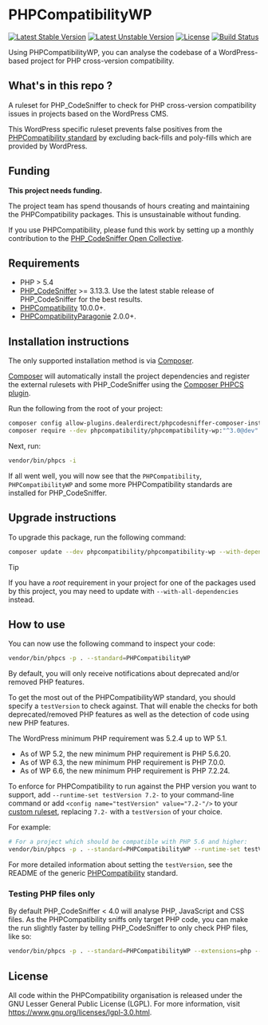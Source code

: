 # PHPCompatibilityWP

[![Latest Stable Version](https://img.shields.io/packagist/v/phpcompatibility/phpcompatibility-wp?label=stable)][packagist]
[![Latest Unstable Version](https://img.shields.io/badge/unstable-dev--develop-e68718.svg?maxAge=2419200)][packagist]
[![License](https://img.shields.io/github/license/PHPCompatibility/PHPCompatibilityWP?color=00a7a7)](https://github.com/PHPCompatibility/PHPCompatibilityWP/blob/master/LICENSE)
[![Build Status](https://github.com/PHPCompatibility/PHPCompatibilityWP/actions/workflows/ci.yml/badge.svg?branch=master)](https://github.com/PHPCompatibility/PHPCompatibilityWP/actions/workflows/ci.yml)

Using PHPCompatibilityWP, you can analyse the codebase of a WordPress-based project for PHP cross-version compatibility.


## What's in this repo ?

A ruleset for PHP_CodeSniffer to check for PHP cross-version compatibility issues in projects based on the WordPress CMS.

This WordPress specific ruleset prevents false positives from the [PHPCompatibility standard](https://github.com/PHPCompatibility/PHPCompatibility) by excluding back-fills and poly-fills which are provided by WordPress.


## Funding

**This project needs funding.**

The project team has spend thousands of hours creating and maintaining the PHPCompatibility packages. This is unsustainable without funding.

If you use PHPCompatibility, please fund this work by setting up a monthly contribution to the [PHP_CodeSniffer Open Collective].


## Requirements

* PHP > 5.4
* [PHP_CodeSniffer] >= 3.13.3.
    Use the latest stable release of PHP_CodeSniffer for the best results.
* [PHPCompatibility] 10.0.0+.
* [PHPCompatibilityParagonie] 2.0.0+.


## Installation instructions

The only supported installation method is via [Composer].

[Composer] will automatically install the project dependencies and register the external rulesets with PHP_CodeSniffer using the [Composer PHPCS plugin].

Run the following from the root of your project:
```bash
composer config allow-plugins.dealerdirect/phpcodesniffer-composer-installer true
composer require --dev phpcompatibility/phpcompatibility-wp:"^3.0@dev"
```

Next, run:
```bash
vendor/bin/phpcs -i
```
If all went well, you will now see that the `PHPCompatibility`, `PHPCompatibilityWP` and some more PHPCompatibility standards are installed for PHP_CodeSniffer.


## Upgrade instructions

To upgrade this package, run the following command:
```bash
composer update --dev phpcompatibility/phpcompatibility-wp --with-dependencies
```

> [!TIP]
> If you have a _root_ requirement in your project for one of the packages used by this project, you may need to update with `--with-all-dependencies` instead.


## How to use

You can now use the following command to inspect your code:
```bash
vendor/bin/phpcs -p . --standard=PHPCompatibilityWP
```

By default, you will only receive notifications about deprecated and/or removed PHP features.

To get the most out of the PHPCompatibilityWP standard, you should specify a `testVersion` to check against. That will enable the checks for both deprecated/removed PHP features as well as the detection of code using new PHP features.

The WordPress minimum PHP requirement was 5.2.4 up to WP 5.1.
* As of WP 5.2, the new minimum PHP requirement is PHP 5.6.20.
* As of WP 6.3, the new minimum PHP requirement is PHP 7.0.0.
* As of WP 6.6, the new minimum PHP requirement is PHP 7.2.24.

To enforce for PHPCompatibility to run against the PHP version you want to support, add `--runtime-set testVersion 7.2-` to your command-line command or add `<config name="testVersion" value="7.2-"/>` to your [custom ruleset](https://github.com/PHPCompatibility/PHPCompatibility#using-a-custom-ruleset), replacing `7.2-` with a `testVersion` of your choice.

For example:
```bash
# For a project which should be compatible with PHP 5.6 and higher:
vendor/bin/phpcs -p . --standard=PHPCompatibilityWP --runtime-set testVersion 5.6-
```

For more detailed information about setting the `testVersion`, see the README of the generic [PHPCompatibility][PHPCompatibility-testVersion] standard.


### Testing PHP files only

By default PHP_CodeSniffer < 4.0 will analyse PHP, JavaScript and CSS files. As the PHPCompatibility sniffs only target PHP code, you can make the run slightly faster by telling PHP_CodeSniffer to only check PHP files, like so:
```bash
vendor/bin/phpcs -p . --standard=PHPCompatibilityWP --extensions=php --runtime-set testVersion 5.6-
```

## License

All code within the PHPCompatibility organisation is released under the GNU Lesser General Public License (LGPL). For more information, visit <https://www.gnu.org/licenses/lgpl-3.0.html>.


[packagist]:                       https://packagist.org/packages/phpcompatibility/phpcompatibility-wp
[Composer]:                        https://getcomposer.org/
[Composer PHPCS plugin]:           https://github.com/PHPCSStandards/composer-installer/
[PHP_CodeSniffer]:                 https://github.com/PHPCSStandards/PHP_CodeSniffer
[PHP_CodeSniffer Open Collective]: https://opencollective.com/php_codesniffer
[PHPCompatibility]:                https://github.com/PHPCompatibility/PHPCompatibility
[PHPCompatibility-testVersion]:    https://github.com/PHPCompatibility/PHPCompatibility#sniffing-your-code-for-compatibility-with-specific-php-versions
[PHPCompatibilityParagonie]:       https://github.com/PHPCompatibility/PHPCompatibilityParagonie
